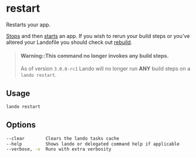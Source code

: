 restart
=======

Restarts your app.

[Stops](./stop.md) and then [starts](./start.md) an app. If you wish to rerun your build steps or you've altered your Landofile you should check out [rebuild](./rebuild.md).

> #### Warning::This command no longer invokes any build steps.
>
> As of version `3.0.0-rc1` Lando will no longer run **ANY** build steps on a `lando restart`.

Usage
-----

```bash
lando restart
```

Options
-------

```bash
--clear        Clears the lando tasks cache
--help         Shows lando or delegated command help if applicable
--verbose, -v  Runs with extra verbosity
```
